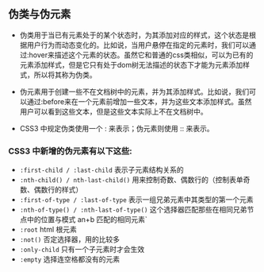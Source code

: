 ## 伪类与伪元素
* 伪类用于当已有元素处于的某个状态时，为其添加对应的样式，这个状态是根据用户行为而动态变化的。比如说，当用户悬停在指定的元素时，我们可以通过:hover来描述这个元素的状态。虽然它和普通的css类相似，可以为已有的元素添加样式，但是它只有处于dom树无法描述的状态下才能为元素添加样式，所以将其称为伪类。
  
* 伪元素用于创建一些不在文档树中的元素，并为其添加样式。比如说，我们可以通过:before来在一个元素前增加一些文本，并为这些文本添加样式。虽然用户可以看到这些文本，但是这些文本实际上不在文档树中。

* CSS3 中规定伪类使用一个 : 来表示；伪元素则使用 :: 来表示。


### CSS3 中新增的伪元素有以下这些:
* `:first-child / :last-child` 表示子元素结构关系的
* `:nth-child() / nth-last-child()` 用来控制奇数、偶数行的（控制表单奇数、偶数行的样式）
* `:first-of-type / :last-of-type` 表示一组兄弟元素中其类型的第一个元素 
* `:nth-of-type() / :nth-last-of-type()` 这个选择器匹配那些在相同兄弟节点中的位置与模式 an+b 匹配的相同元素` 
* `:root` html 根元素
* `:not()` 否定选择器，用的比较多
* `:only-child` 只有一个子元素时才会生效
* `:empty` 选择连空格都没有的元素